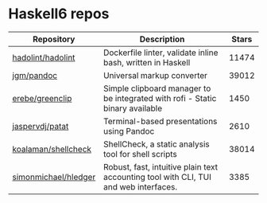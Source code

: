 # Haskell6 repos

| Repository                                                      | Description                                                                          | Stars |
| --------------------------------------------------------------- | ------------------------------------------------------------------------------------ | ----- |
| [hadolint/hadolint](https://github.com/hadolint/hadolint)       | Dockerfile linter, validate inline bash, written in Haskell                          | 11474 |
| [jgm/pandoc](https://github.com/jgm/pandoc)                     | Universal markup converter                                                           | 39012 |
| [erebe/greenclip](https://github.com/erebe/greenclip)           | Simple clipboard manager to be integrated with rofi - Static binary available        | 1450  |
| [jaspervdj/patat](https://github.com/jaspervdj/patat)           | Terminal-based presentations using Pandoc                                            | 2610  |
| [koalaman/shellcheck](https://github.com/koalaman/shellcheck)   | ShellCheck, a static analysis tool for shell scripts                                 | 38014 |
| [simonmichael/hledger](https://github.com/simonmichael/hledger) | Robust, fast, intuitive plain text accounting tool with CLI, TUI and web interfaces. | 3385  |
